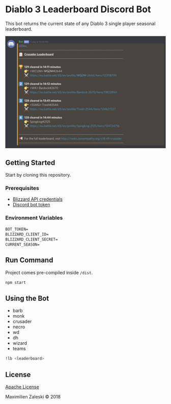 # Diablo 3 Leaderboard Discord Bot

This bot returns the current state of any Diablo 3 single player seasonal leaderboard.

<div>
  <img src="./assets/showcase.png">
</div>

## Getting Started

Start by cloning this repository.

### Prerequisites

- [Blizzard API credentials](https://develop.battle.net)
- [Discord bot token](https://medium.com/davao-js/2019-tutorial-creating-your-first-simple-discord-bot-47fc836a170b)

### Environment Variables

```env
BOT_TOKEN=
BLIZZARD_CLIENT_ID=
BLIZZARD_CLIENT_SECRET=
CURRENT_SEASON=
```

## Run Command

Project comes pre-compiled inside `/dist`.

```bash
npm start
```

## Using the Bot

- barb
- monk
- crusader
- necro
- wd
- dh
- wizard
- teams

```bash
!lb <leaderboard>
```

## License

[Apache License](./LICENSE)

Maximilien Zaleski © 2018
